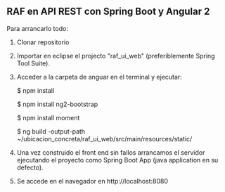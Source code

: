 RAF en API REST con Spring Boot y Angular 2
-------------------------------------------

Para arrancarlo todo: 

1) Clonar repositorio

2) Importar en eclipse el projecto "raf_ui_web" (preferiblemente Spring Tool Suite).

3) Acceder a la carpeta de anguar en el terminal y ejecutar:

    $ npm install

    $ npm install ng2-bootstrap

    $ npm install moment

    $ ng build -output-path ~/ubicacion_concreta/raf_ui_web/src/main/resources/static/

4) Una vez construido el front end sin fallos arrancamos el servidor ejecutando el 
    proyecto como Spring Boot App (java application en su defecto).

5) Se accede en el navegador en http://localhost:8080



